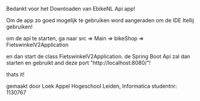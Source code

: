 Bedankt voor het Downloaden van EbikeNL Api app!

Om de app zo goed mogelijk te gebruiken word aangeraden om de IDE Itellij gebruiken!

om de api te starten,
ga naar src => Main => bikeShop => FietswinkelV2Application 

en dan start de class FietswinkelV2Application.
de Spring Boot Api zal dan starten en gebruikt and deze port "http://localhost:8080/"!

thats it!

gemaakt door Loek Appel
Hogeschool Leiden, Informatica
studentnr: 1130767